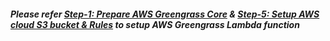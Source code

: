 ##### Please refer [Step-1: Prepare AWS Greengrass Core](https://github.com/qnap-dev/qnap-qiot-sdks/blob/master/projects/AWSGreengrass-Integration-Scenarios/Greengrass_device_QIoT_QuAI/README.md#step-1-prepare-aws-greengrass-core "Prepare AWS Greengrass Core") & [Step-5: Setup AWS cloud S3 bucket & Rules](https://github.com/qnap-dev/qnap-qiot-sdks/blob/master/projects/AWSGreengrass-Integration-Scenarios/Greengrass_device_QIoT_QuAI/README.md#step-5-setup-aws-cloud-s3-bucket--rules "Setup AWS Cloud S3 Bucket") to setup AWS Greengrass Lambda function
